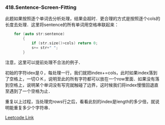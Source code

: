 ### 418.Sentence-Screen-Fitting

此题如果按照逐个单词去分析处理，结果会超时．更合理的方式是按照逐个cols的长度去处理．这里将sentence的所有单词用空格串联起来：
```cpp
    for (auto str:sentence)
        {
            if (str.size()>cols) return 0;
            s+= str+" ";
        }   
```      
注意，这里可以提前处理不合法的例子．

初始的字符idex是０，每处理一行，我们就把index+=cols，此时如果index落到了空格上，一切ＯＫ，说明至此的所有字符都可以放在一个row里面．如果没有落到空格上，说明某个单词没有写完就触碰了边界，这时候我们将index慢慢回退直至遇到了一个空格为止．

重复以上过程，当处理完rows行之后，看看此刻的index是length的多少倍，就说明能重复多少个字符串．


[Leetcode Link](https://leetcode.com/problems/sentence-screen-fitting)
